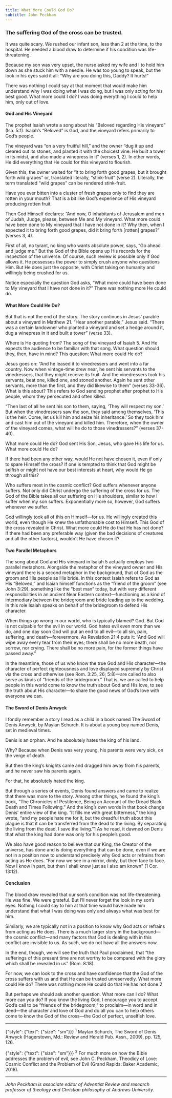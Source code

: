 ```yaml
---
title: What More Could God Do?
subtitle: John Peckham
---
```


### The suffering God of the cross can be trusted.

It was quite scary. We rushed our infant son, less than 2 at the time, to the hospital. He needed a blood draw to determine if his condition was life-threatening.

Because my son was very upset, the nurse asked my wife and I to hold him down as she stuck him with a needle. He was too young to speak, but the look in his eyes said it all: “Why are you doing this, Daddy? It hurts!”

There was nothing I could say at that moment that would make him understand why I was doing what I was doing, but I was only acting for his best good. What more could I do? I was doing everything I could to help him, only out of love.

#### God and His Vineyard

The prophet Isaiah wrote a song about his “Beloved regarding His vineyard” (Isa. 5:1). Isaiah’s “Beloved” is God, and the vineyard refers primarily to God’s people.

The vineyard was “on a very fruitful hill,” and the owner “dug it up and cleared out its stones, and planted it with the choicest vine. He built a tower in its midst, and also made a winepress in it” (verses 1, 2). In other words, He did everything that He could for this vineyard to flourish.

Given this, the owner waited for “it to bring forth good grapes, but it brought forth wild grapes” or, translated literally, “stink-fruit” (verse 2). Literally, the term translated “wild grapes” can be rendered stink-fruit.

Have you ever bitten into a cluster of fresh grapes only to find they are rotten in your mouth? That is a bit like God’s experience of His vineyard producing rotten fruit.

Then God Himself declares: “And now, O inhabitants of Jerusalem and men of Judah, Judge, please, between Me and My vineyard. What more could have been done to My vineyard that I have not done in it? Why then, when I expected it to bring forth good grapes, did it bring forth [rotten] grapes?” (verses 3, 4).

First of all, no tyrant, no king who wants absolute power, says, “Go ahead and judge me.” But the God of the Bible opens up His records for the inspection of the universe. Of course, such review is possible only if God allows it. He possesses the power to simply crush anyone who questions Him. But He does just the opposite, with Christ taking on humanity and willingly being crushed for us.

Notice especially the question God asks, “What more could have been done to My vineyard that I have not done in it?” There was nothing more He could do.

#### What More Could He Do?

But that is not the end of the story. The story continues in Jesus’ parable about a vineyard in Matthew 21. “Hear another parable,” Jesus said. “There was a certain landowner who planted a vineyard and set a hedge around it, dug a winepress in it and built a tower” (verse 33).

Where is He quoting from? The song of the vineyard of Isaiah 5. And He expects the audience to be familiar with that song. What question should they, then, have in mind? This question: What more could He do?

Jesus goes on: “And he leased it to vinedressers and went into a far country. Now when vintage-time drew near, he sent his servants to the vinedressers, that they might receive its fruit. And the vinedressers took his servants, beat one, killed one, and stoned another. Again he sent other servants, more than the first, and they did likewise to them” (verses 33-36). What is this about? This refers to God sending prophet after prophet to His people, whom they persecuted and often killed.

“Then last of all he sent his son to them, saying, ‘They will respect my son.’ But when the vinedressers saw the son, they said among themselves, ‘This is the heir. Come, let us kill him and seize his inheritance.’ So they took him and cast him out of the vineyard and killed him. Therefore, when the owner of the vineyard comes, what will he do to those vinedressers?” (verses 37-40).

What more could He do? God sent His Son, Jesus, who gave His life for us. What more could He do?

If there had been any other way, would He not have chosen it, even if only to spare Himself the cross? If one is tempted to think that God might be selfish or might not have our best interests at heart, why would He go through all this?

Who suffers most in the cosmic conflict? God suffers whenever anyone suffers. Not only did Christ undergo the suffering of the cross for us. The God of the Bible takes all our suffering on His shoulders, similar to how I suffer when my son suffers. Exponentially more so, however, God suffers whenever we suffer.

God willingly took all of this on Himself—for us. He willingly created this world, even though He knew the unfathomable cost to Himself. This God of the cross revealed in Christ. What more could He do that He has not done? If there had been any preferable way (given the bad decisions of creatures and all the other factors), wouldn’t He have chosen it?

#### Two Parallel Metaphors

The song about God and His vineyard in Isaiah 5 actually employs two parallel metaphors. Alongside the metaphor of the vineyard owner and His vineyard there is a second metaphor in the background, that of God as the groom and His people as His bride. In this context Isaiah refers to God as His “Beloved,” and Isaiah himself functions as the “friend of the groom” (see John 3:29), something like the “best man” today, but with very different responsibilities in an ancient Near Eastern context—functioning as a kind of intermediary between the bridegroom and bride leading up to the wedding. In this role Isaiah speaks on behalf of the bridegroom to defend His character.

When things go wrong in our world, who is typically blamed? God. But God is not culpable for the evil in our world. God hates evil even more than we do, and one day soon God will put an end to all evil—to all sin, pain, suffering, and death—forevermore. As Revelation 21:4 puts it: “And God will wipe away every tear from their eyes; there shall be no more death, nor sorrow, nor crying. There shall be no more pain, for the former things have passed away.”

In the meantime, those of us who know the true God and His character—the character of perfect righteousness and love displayed supremely by Christ via the cross and otherwise (see Rom. 3:25, 26; 5:8)—are called to also serve as kinds of “friends of the bridegroom.” That is, we are called to help people in this world come to know the truth about God and His love, to see the truth about His character—to share the good news of God’s love with everyone we can.

#### The Sword of Denis Anwyck

I fondly remember a story I read as a child in a book named The Sword of Denis Anwyck, by Maylan Schurch. It is about a young boy named Denis, set in medieval times.

Denis is an orphan. And he absolutely hates the king of his land.

Why? Because when Denis was very young, his parents were very sick, on the verge of death.

But then the king’s knights came and dragged him away from his parents, and he never saw his parents again.

For that, he absolutely hated the king.

But through a series of events, Denis found answers and came to realize that there was more to the story. Among other things, he found the king’s book, “The Chronicles of Pestilence, Being an Account of the Dread Black Death and Times Following.” And the king’s own words in that book change Denis’ entire view of the king. “It fills me with great bitterness,” the king wrote, “and my people hate me for it, but the dreadful truth about this plague is that it can be transferred from the dead to the living. By separating the living from the dead, I save the living.”1 As he read, it dawned on Denis that what the king had done was only for his people’s good.

We also have good reason to believe that our King, the Creator of the universe, has done and is doing everything that can be done, even if we are not in a position now to understand precisely why God acts or refrains from acting as He does. “For now we see in a mirror, dimly, but then face to face. Now I know in part, but then I shall know just as I also am known” (1 Cor. 13:12).

#### Conclusion

The blood draw revealed that our son’s condition was not life-threatening. He was fine. We were grateful. But I’ll never forget the look in my son’s eyes. Nothing I could say to him at that time would have made him understand that what I was doing was only and always what was best for him.

Similarly, we are typically not in a position to know why God acts or refrains from acting as He does. There is a much larger story in the background—the cosmic conflict—and many factors that God is dealing with in this conflict are invisible to us. As such, we do not have all the answers now.

In the end, though, we will see the truth that Paul proclaimed, that “the sufferings of this present time are not worthy to be compared with the glory which shall be revealed in us” (Rom. 8:18).

For now, we can look to the cross and have confidence that the God of the cross suffers with us and that He can be trusted unreservedly. What more could He do? There was nothing more He could do that He has not done.2

But perhaps we should ask another question. What more can I do? What more can you do? If you know the living God, I encourage you to accept God’s call to be “friends of the bridegroom,” to proclaim—in word and in deed—the character and love of God and do all you can to help others come to know the God of the cross—the God of perfect, unselfish love. 

---

{"style": {"text": {"size": "sm"}}}
<sup>1</sup> Maylan Schurch, The Sword of Denis Anwyck (Hagerstown, Md.: Review and Herald Pub. Assn., 2009), pp. 125, 126.

{"style": {"text": {"size": "sm"}}}
<sup>2</sup> For much more on how the Bible addresses the problem of evil, see John C. Peckham, Theodicy of Love: Cosmic Conflict and the Problem of Evil (Grand Rapids: Baker Academic, 2018).

---

_John Peckham is associate editor of Adventist Review and research professor of theology and Christian philosophy at Andrews University._